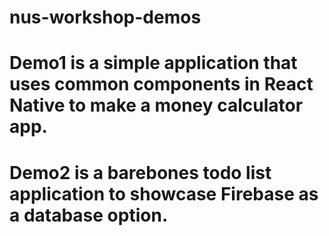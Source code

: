 # nus-workshop-demos

# Demo1 is a simple application that uses common components in React Native to make a money calculator app.

# Demo2 is a barebones todo list application to showcase Firebase as a database option. 
